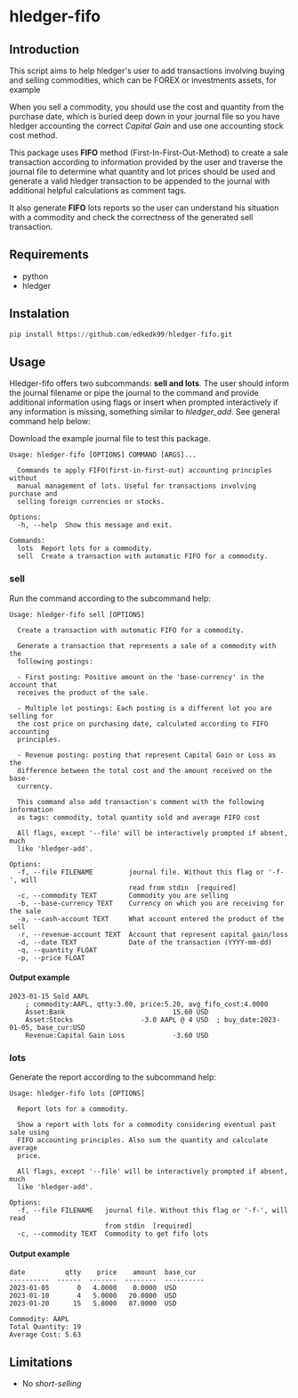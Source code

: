 # hledger-fifo

## Introduction

This script aims to help hledger's user to add transactions involving buying and selling commodities, which can be FOREX or investments assets, for example

When you sell a commodity, you should use the cost and quantity from the purchase date, which is buried deep down in your journal file so you have hledger accounting the correct _Capital Gain_ and use one accounting stock cost method.

This package uses **FIFO** method (First-In-First-Out-Method) to create a sale transaction according to information provided by the user and traverse the journal file to determine what quantity and lot prices should be used and generate a valid hledger transaction to be appended to the journal with additional helpful calculations as comment tags.

It also generate **FIFO** lots reports so the user can understand his situation with a commodity and check the correctness of the generated sell transaction.

## Requirements

- python
- hledger

## Instalation

```python
pip install https://github.com/edkedk99/hledger-fifo.git
```

## Usage

Hledger-fifo offers two subcommands: **sell and lots**. The user should inform the journal filename or pipe the journal to the command and provide additional information using flags or insert when prompted interactively if any information is missing, something similar to _hledger_add_. See general command help below:

Download the example journal file to test this package.

```
Usage: hledger-fifo [OPTIONS] COMMAND [ARGS]...

  Commands to apply FIFO(first-in-first-out) accounting principles without
  manual management of lots. Useful for transactions involving purchase and
  selling foreign currencies or stocks.

Options:
  -h, --help  Show this message and exit.

Commands:
  lots  Report lots for a commodity.
  sell  Create a transaction with automatic FIFO for a commodity.
```

### sell

Run the command according to the subcommand help:

```
Usage: hledger-fifo sell [OPTIONS]

  Create a transaction with automatic FIFO for a commodity.

  Generate a transaction that represents a sale of a commodity with the
  following postings:

  - First posting: Positive amount on the 'base-currency' in the account that
  receives the product of the sale.

  - Multiple lot postings: Each posting is a different lot you are selling for
  the cost price on purchasing date, calculated according to FIFO accounting
  principles.

  - Revenue posting: posting that represent Capital Gain or Loss as the
  difference between the total cost and the amount received on the base-
  currency.

  This command also add transaction's comment with the following information
  as tags: commodity, total quantity sold and average FIFO cost

  All flags, except '--file' will be interactively prompted if absent, much
  like 'hledger-add'.

Options:
  -f, --file FILENAME         journal file. Without this flag or '-f-', will
                              read from stdin  [required]
  -c, --commodity TEXT        Commodity you are selling
  -b, --base-currency TEXT    Currency on which you are receiving for the sale
  -a, --cash-account TEXT     What account entered the product of the sell
  -r, --revenue-account TEXT  Account that represent capital gain/loss
  -d, --date TEXT             Date of the transaction (YYYY-mm-dd)
  -q, --quantity FLOAT
  -p, --price FLOAT
```

#### Output example

```
2023-01-15 Sold AAPL
    ; commodity:AAPL, qtty:3.00, price:5.20, avg_fifo_cost:4.0000
    Asset:Bank                           15.60 USD
    Asset:Stocks                 -3.0 AAPL @ 4 USD  ; buy_date:2023-01-05, base_cur:USD
    Revenue:Capital Gain Loss            -3.60 USD
```

### lots

Generate the report according to the subcommand help:

```
Usage: hledger-fifo lots [OPTIONS]

  Report lots for a commodity.

  Show a report with lots for a commodity considering eventual past sale using
  FIFO accounting principles. Also sum the quantity and calculate average
  price.

  All flags, except '--file' will be interactively prompted if absent, much
  like 'hledger-add'.

Options:
  -f, --file FILENAME   journal file. Without this flag or '-f-', will read
                        from stdin  [required]
  -c, --commodity TEXT  Commodity to get fifo lots
```

#### Output example

```
date          qtty    price    amount  base_cur
----------  ------  -------  --------  ----------
2023-01-05       0   4.0000    0.0000  USD
2023-01-10       4   5.0000   20.0000  USD
2023-01-20      15   5.8000   87.0000  USD

Commodity: AAPL
Total Quantity: 19
Average Cost: 5.63
```

## Limitations

- No _short-selling_
